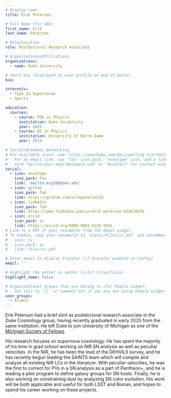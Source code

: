 ```yaml
---
# Display name
title: Erik Peterson

# Full Name (for SEO)
first_name: Erik
last_name: Peterson

# Role/position
role: Postdoctoral Research Associate

# Organizations/Affiliations
organizations:
  - name: Duke University

# Short bio (displayed in user profile at end of posts)
bio:

interests:
  - Type Ia Supernovae
  - Sports

education:
  courses:
    - course: PhD in Physics
      institution: Duke University
      year: 2025
    - course: BS in Physics
      institution: University of Notre Dame
      year: 2019

# Social/Academic Networking
# For available icons, see: https://wowchemy.com/docs/getting-started/page-builder/#icons
#   For an email link, use "fas" icon pack, "envelope" icon, and a link in the
#   form "mailto:your-email@example.com" or "#contact" for contact widget.
social:
  - icon: envelope
    icon_pack: fas
    link: 'mailto:erp28@duke.edu'
  - icon: github
    icon_pack: fab
    link: https://github.com/erikpeterson23
  - icon: linkedin
    icon_pack: fab
    link: https://www.linkedin.com/in/erik-peterson-010b10199
  - icon: orcid
    icon_pack: ai
    link: https://orcid.org/0000-0002-8150-9591
# Link to a PDF of your resume/CV from the About widget.
# To enable, copy your resume/CV to `static/files/cv.pdf` and uncomment the lines below.
# - icon: cv
#   icon_pack: ai
#   link: files/cv.pdf

# Enter email to display Gravatar (if Gravatar enabled in Config)
email: ''

# Highlight the author in author lists? (true/false)
highlight_name: false

# Organizational groups that you belong to (for People widget)
#   Set this to `[]` or comment out if you are not using People widget.
user_groups:
  - Alumni
---
```


Erik Peterson had a brief stint as postdoctoral research associate in the Duke Cosmology group, having recently graduated in early 2025 from the same institution.
He left Duke to join University of Michigan as one of the [Michigan Society of Fellows](https://societyoffellows.umich.edu/postdoctoral-fellows/announcing-the-fall-2025-cohort-of-the-michigan-society-of-fellows/).

His research focuses on supernova cosmology.
He has spent the majority of his time in grad school working on NIR SN analysis as well as peculiar velocities.
In the NIR, he has been the lead of the DEHVILS survey, and he has recently begun leading the SAINTS team which will compile and analyze all existing NIR LCs in the literature.
With peculiar velocities, he was the first to correct for PVs in a SN analysis as a part of Pantheon+, and he is leading a pilot program to define galaxy groups for SN hosts.
Finally, he is also working on constraining dust by analyzing SN color evolution.
His work will be both applicable and useful for both LSST and Roman, and hopes to spend his career working on these projects.
